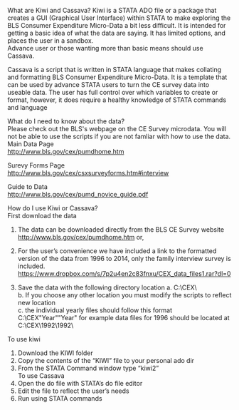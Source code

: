 What are Kiwi and Cassava?
Kiwi is a STATA ADO file or a package that creates a GUI (Graphical User Interface) within STATA to make exploring the BLS Consumer Expenditure Micro-Data a bit less difficult. It is intended for getting a basic idea of what the data are saying. It has limited options, and places the user in a sandbox. 	
Advance user or those wanting more than basic means should use Cassava.		

Cassava is a script that is written in STATA language that makes collating and formatting BLS Consumer Expenditure Micro-Data. It is a template that can be used by advance STATA users to turn the CE survey data into useable data. The user has full control over which variables to create or format, however, it does require a healthy knowledge of STATA commands and language	 	
  
What do I need to know about the data?	
Please check out the BLS's webpage on the CE Survey microdata. You will not be able to use the scripts if you are not famliar with how to use the data.	
Main Data Page	
http://www.bls.gov/cex/pumdhome.htm	
	
Surevy Forms Page	
http://www.bls.gov/cex/csxsurveyforms.htm#interview	
	
 Guide to Data	
http://www.bls.gov/cex/pumd_novice_guide.pdf	

How do I use Kiwi or Cassava? 		
First download the data	
1)	The data can be downloaded directly from the BLS CE Survey website http://www.bls.gov/cex/pumdhome.htm or,	
2)	For the user’s convenience we have included a link to the formatted version of the data from 1996 to 2014, only the family	 interview survey is included.  https://www.dropbox.com/s/7p2u4en2c83fnxu/CEX_data_files1.rar?dl=0	
	
3)	Save the data with the following directory location	
a.	C:\\CEX\		
b.	If you choose any other location you must modify the scripts to reflect new location		
c. the individual yearly files should follow this format 		
		C:\\CEX\"Year"\"Year" for example data files for 1996 should be located at C:\CEX\1992\1992\		
			
To use kiwi		
1) Download the KIWI folder		
2) Copy the contents of the “KIWI” file to your personal ado dir		
3) From the STATA Command window type “kiwi2”		
To use Cassava	
1) Open the do file with STATA’s do file editor	
2) Edit the file to reflect the user’s needs	
3) Run using STATA commands 	
